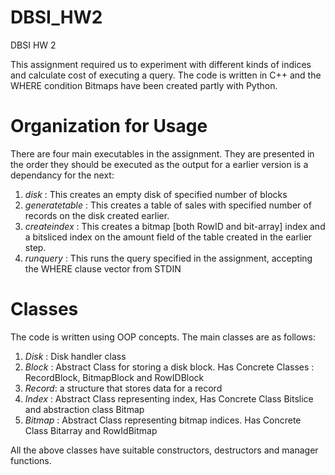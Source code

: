# DBSI_HW2
DBSI HW 2

This assignment required us to experiment with different kinds of indices and calculate cost of executing a query. The code is written in C++ and the WHERE condition Bitmaps have been created partly with Python.

# Organization for Usage
There are four main executables in the assignment. They are presented in the order they should be executed as the output for a earlier version is a dependancy for the next:
1. *disk* : This creates an empty disk of specified number of blocks
2. *generatetable* : This creates a table of sales with specified number of records on the disk created earlier.
3. *createindex* : This creates a bitmap [both RowID and bit-array] index and a bitsliced index on the amount field of the table created in the earlier step.
4. *runquery* : This runs the query specified in the assignment, accepting the WHERE clause vector from STDIN

# Classes
The code is written using OOP concepts. The main classes are as follows:
1. *Disk* : Disk handler class
2. *Block* : Abstract Class for storing a disk block. Has Concrete Classes : RecordBlock, BitmapBlock and RowIDBlock
3. *Record*: a structure that stores data for a record
4. *Index* : Abstract Class representing index, Has Concrete Class Bitslice and abstraction class Bitmap
5. *Bitmap* : Abstract Class representing bitmap indices. Has Concrete Class Bitarray and RowIdBitmap

All the above classes have suitable constructors, destructors and manager functions.

